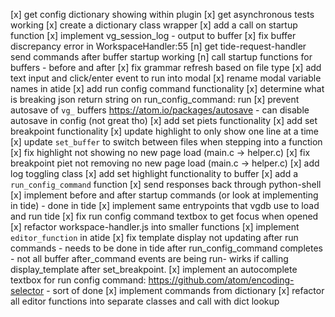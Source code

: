 [x] get config dictionary showing within plugin
[x] get asynchronous tests working
[x] create a dictionary class wrapper
[x] add a call on startup function
[x] implement vg_session_log - output to buffer
[x] fix buffer discrepancy error in WorkspaceHandler:55
[n] get tide-request-handler send commands after buffer startup working
[n] call startup functions for buffers - before and after
[x] fix grammar refresh based on file type
[x] add text input and click/enter event to run into modal
[x] rename modal variable names in atide
[x] add run config command functionality
[x] determine what is breaking json return string on run_config_command: run
[x] prevent autosave of `vg_` buffers https://atom.io/packages/autosave - can disable autosave in config (not great tho)
[x] add set piets functionality
[x] add set breakpoint functionality
[x] update highlight to only show one line at a time
[x] update `set_buffer` to switch between files when stepping into a function
[x] fix highlight not showing no new page load (main.c -> helper.c)
[x] fix breakpoint piet not removing no new page load (main.c -> helper.c)
[x] add log toggling class
[x] add set highlight functionality to buffer
[x] add a `run_config_command` function
[x] send responses back through python-shell 
[x] implement before and after startup commands (or look at implementing in tide) - done in tide
[x] implement same entrypoints that vgdb use to load and run tide
[x] fix run config command textbox to get focus when opened
[x] refactor workspace-handler.js into smaller functions
[x] implement `editor_function` in atide
[x] fix template display not updating after run commands - needs to be done in tide after run_config_command completes
    - not all buffer after_command events are being run-  wirks if calling display_template after set_breakpoint.
[x] implement an autocomplete textbox for run config command: https://github.com/atom/encoding-selector - sort of done
[x] implement commands from dictionary
[x] refactor all editor functions into separate classes and call with dict lookup
